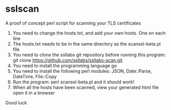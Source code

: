 # sslscan
A proof of concept perl script for scanning your TLS certificates

1. You need to change the hosts.txt, and add your own hosts. One on
each line
2. The hosts.txt needs to be in the same directory as the
scanssl-beta.pl file
3. You need to clone the ssllabs git repository before running this
program: git clone https://github.com/ssllabs/ssllabs-scan.git
4. You need to install the programming language go
5. You need to install the following perl modules: JSON, Date::Parse,
DateTime, File::Copy
6. Run the program: perl scanssl-beta.pl and it should work!
7. When all the hosts have been scanned, view your generated html file open it in a browser

Good luck


